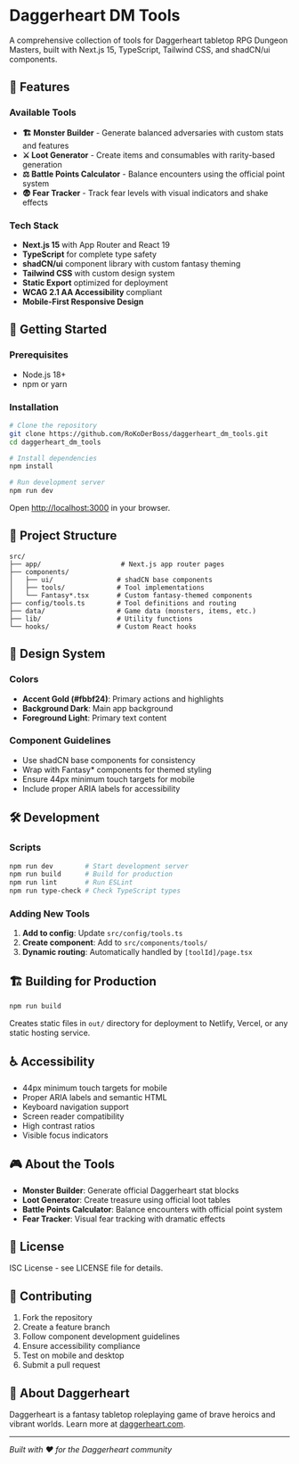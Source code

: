 # Daggerheart DM Tools

A comprehensive collection of tools for Daggerheart tabletop RPG Dungeon Masters, built with Next.js 15, TypeScript, Tailwind CSS, and shadCN/ui components.

## 🎯 Features

### Available Tools
- **🏗️ Monster Builder** - Generate balanced adversaries with custom stats and features
- **⚔️ Loot Generator** - Create items and consumables with rarity-based generation  
- **⚖️ Battle Points Calculator** - Balance encounters using the official point system
- **😨 Fear Tracker** - Track fear levels with visual indicators and shake effects

### Tech Stack
- **Next.js 15** with App Router and React 19
- **TypeScript** for complete type safety
- **shadCN/ui** component library with custom fantasy theming
- **Tailwind CSS** with custom design system
- **Static Export** optimized for deployment
- **WCAG 2.1 AA Accessibility** compliant
- **Mobile-First Responsive Design**

## 🚀 Getting Started

### Prerequisites
- Node.js 18+
- npm or yarn

### Installation

```bash
# Clone the repository
git clone https://github.com/RoKoDerBoss/daggerheart_dm_tools.git
cd daggerheart_dm_tools

# Install dependencies
npm install

# Run development server
npm run dev
```

Open [http://localhost:3000](http://localhost:3000) in your browser.

## 📁 Project Structure

```
src/
├── app/                    # Next.js app router pages
├── components/
│   ├── ui/                # shadCN base components
│   ├── tools/             # Tool implementations
│   └── Fantasy*.tsx       # Custom fantasy-themed components
├── config/tools.ts        # Tool definitions and routing
├── data/                  # Game data (monsters, items, etc.)
├── lib/                   # Utility functions
└── hooks/                 # Custom React hooks
```

## 🎨 Design System

### Colors
- **Accent Gold (#fbbf24)**: Primary actions and highlights
- **Background Dark**: Main app background
- **Foreground Light**: Primary text content

### Component Guidelines
- Use shadCN base components for consistency
- Wrap with Fantasy* components for themed styling
- Ensure 44px minimum touch targets for mobile
- Include proper ARIA labels for accessibility

## 🛠️ Development

### Scripts
```bash
npm run dev        # Start development server
npm run build      # Build for production
npm run lint       # Run ESLint
npm run type-check # Check TypeScript types
```

### Adding New Tools

1. **Add to config**: Update `src/config/tools.ts`
2. **Create component**: Add to `src/components/tools/`
3. **Dynamic routing**: Automatically handled by `[toolId]/page.tsx`

## 🏗️ Building for Production

```bash
npm run build
```

Creates static files in `out/` directory for deployment to Netlify, Vercel, or any static hosting service.

## ♿ Accessibility

- 44px minimum touch targets for mobile
- Proper ARIA labels and semantic HTML
- Keyboard navigation support
- Screen reader compatibility
- High contrast ratios
- Visible focus indicators

## 🎮 About the Tools

- **Monster Builder**: Generate official Daggerheart stat blocks
- **Loot Generator**: Create treasure using official loot tables
- **Battle Points Calculator**: Balance encounters with official point system
- **Fear Tracker**: Visual fear tracking with dramatic effects

## 📝 License

ISC License - see LICENSE file for details.

## 🤝 Contributing

1. Fork the repository
2. Create a feature branch
3. Follow component development guidelines
4. Ensure accessibility compliance
5. Test on mobile and desktop
6. Submit a pull request

## 🎲 About Daggerheart

Daggerheart is a fantasy tabletop roleplaying game of brave heroics and vibrant worlds. Learn more at [daggerheart.com](https://daggerheart.com).

---

*Built with ❤️ for the Daggerheart community*